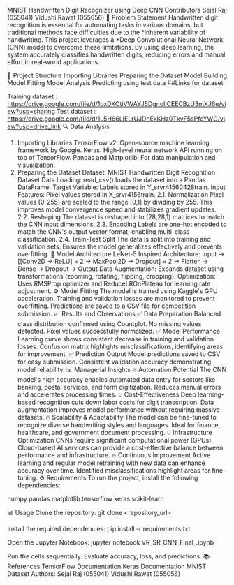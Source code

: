 MNIST Handwritten Digit Recognizer using Deep CNN
Contributors
Sejal Raj (055041)
Vidushi Rawat (055056)
📌 Problem Statement
Handwritten digit recognition is essential for automating tasks in various domains, but traditional methods face difficulties due to the *inherent variability of handwriting. This project leverages a *Deep Convolutional Neural Network (CNN) model to overcome these limitations. By using deep learning, the system accurately classifies handwritten digits, reducing errors and manual effort in real-world applications.

📁 Project Structure
Importing Libraries
Preparing the Dataset
Model Building
Model Fitting
Model Analysis
Predicting using test data
##Links for dataset

Training dataset : https://drive.google.com/file/d/1bxDXOtiVWAYJ5DgnolICEECBzU3mXJ6e/view?usp=sharing
Test dataset : https://drive.google.com/file/d/1L5H66LIELrUJDhEkKHz0TkvF5sPfeYWG/view?usp=drive_link
🔍 Data Analysis
1. Importing Libraries
TensorFlow v2: Open-source machine learning framework by Google.
Keras: High-level neural network API running on top of TensorFlow.
Pandas and Matplotlib: For data manipulation and visualization.
2. Preparing the Dataset
Dataset: MNIST Handwritten Digit Recognition Dataset
Data Loading: read_csv() loads the dataset into a Pandas DataFrame.
Target Variable: Labels stored in Y_srvr41560428train.
Input Features: Pixel values stored in X_srvr4156train.
2.1. Normalization
Pixel values (0-255) are scaled to the range [0,1] by dividing by 255.
This improves model convergence speed and stabilizes gradient updates.
2.2. Reshaping
The dataset is reshaped into (28,28,1) matrices to match the CNN input dimensions.
2.3. Encoding
Labels are one-hot encoded to match the CNN's output vector format, enabling multi-class classification.
2.4. Train-Test Split
The data is split into training and validation sets.
Ensures the model generalizes effectively and prevents overfitting.
🚀 Model Architecture
LeNet-5 Inspired Architecture:
Input → [[Conv2D → ReLU] × 2 → MaxPool2D → Dropout] × 2 → Flatten → Dense → Dropout → Output
Data Augmentation:
Expands dataset using transformations (zooming, rotating, flipping, cropping).
Optimization:
Uses RMSProp optimizer and ReduceLROnPlateau for learning rate adjustment.
⚙ Model Fitting
The model is trained using Kaggle's GPU acceleration.
Training and validation losses are monitored to prevent overfitting.
Predictions are saved to a CSV file for competition submission.
📈 Results and Observations
✅ Data Preparation
Balanced class distribution confirmed using Countplot.
No missing values detected.
Pixel values successfully normalized.
✅ Model Performance
Learning curve shows consistent decrease in training and validation losses.
Confusion matrix highlights misclassifications, identifying areas for improvement.
✅ Prediction Output
Model predictions saved to CSV for easy submission.
Consistent validation accuracy demonstrating model reliability.
📊 Managerial Insights
🔥 Automation Potential
The CNN model's high accuracy enables automated data entry for sectors like banking, postal services, and form digitization.
Reduces manual errors and accelerates processing times.
💡 Cost-Effectiveness
Deep learning-based recognition cuts down labor costs for digit transcription.
Data augmentation improves model performance without requiring massive datasets.
🔥 Scalability & Adaptability
The model can be fine-tuned to recognize diverse handwriting styles and languages.
Ideal for finance, healthcare, and government document processing.
💡 Infrastructure Optimization
CNNs require significant computational power (GPUs).
Cloud-based AI services can provide a cost-effective balance between performance and infrastructure.
🔥 Continuous Improvement
Active learning and regular model retraining with new data can enhance accuracy over time.
Identified misclassifications highlight areas for fine-tuning.
⚙ Requirements
To run the project, install the following dependencies:

numpy pandas matplotlib tensorflow keras scikit-learn

📊 Usage
Clone the repository:
git clone <repository_url>

Install the required dependencies:
pip install -r requirements.txt

Open the Jupyter Notebook:
jupyter notebook VR_SR_CNN_Final_.ipynb

Run the cells sequentially.
Evaluate accuracy, loss, and predictions.
📚 References
TensorFlow Documentation
Keras Documentation
MNIST Dataset
Authors: Sejal Raj (055041) Vidushi Rawat (055056)
